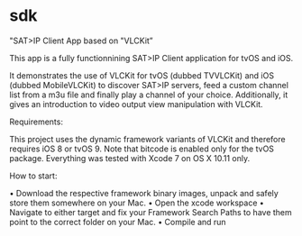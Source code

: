 # sdk

"SAT>IP Client App based on "VLCKit” 

This app is a fully functionnining SAT>IP Client application for tvOS and iOS. 

It demonstrates the use of VLCKit for tvOS (dubbed TVVLCKit) and iOS (dubbed MobileVLCKit) to discover SAT>IP servers, feed a custom channel list from a m3u file and finally play a channel of your choice. Additionally, it gives an introduction to video output view manipulation with VLCKit.

Requirements:

This project uses the dynamic framework variants of VLCKit and therefore requires iOS 8 or tvOS 9. Note that bitcode is enabled only for the tvOS package. 
Everything was tested with Xcode 7 on OS X 10.11 only.

How to start:

•	Download the respective framework binary images, unpack and safely store them somewhere on your Mac. 
•	Open the xcode workspace 
•	Navigate to either target and fix your Framework Search Paths to have them point to the correct folder on your Mac. 
•	Compile and run 

